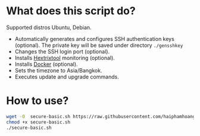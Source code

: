 # What does this script do?
Supported distros Ubuntu, Debian.
- Automatically generates and configures SSH authentication keys (optional). The private key will be saved under directory  `./gensshkey`
- Changes the SSH login port (optional).
- Installs [Hextrixtool](https://hetrixtools.com/) monitoring (optional).
- Installs [Docker](https://docs.docker.com/engine/install/debian/) (optional).
- Sets the timezone to Asia/Bangkok.
- Executes update and upgrade commands.

# How to use?

```bash
wget -O  secure-basic.sh https://raw.githubusercontent.com/haiphamhoang/vps-basic-secure/main/secure-basic.sh
chmod +x secure-basic.sh
./secure-basic.sh
```

